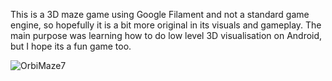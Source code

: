 This is a 3D maze game using Google Filament and not a standard game engine, so hopefully it is a bit more original in its visuals and gameplay.  The main purpose was learning how to do low level 3D visualisation on Android, but I hope its a fun game too.

![OrbiMaze7](https://github.com/user-attachments/assets/61adb409-cf71-4ce6-a79c-9506f09631e9)
